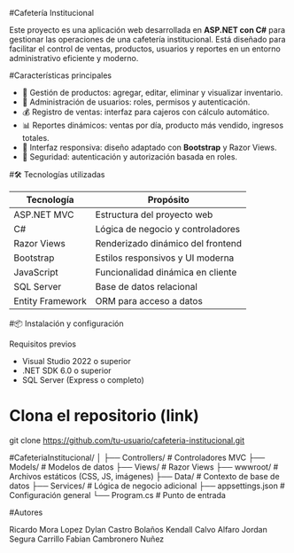 #Cafetería Institucional

Este proyecto es una aplicación web desarrollada en **ASP.NET con C#** para gestionar las operaciones de una cafetería institucional. Está diseñado para facilitar el control de ventas, productos, usuarios y reportes en un entorno administrativo eficiente y moderno.

#Características principales

- 🧾 Gestión de productos: agregar, editar, eliminar y visualizar inventario.
- 👥 Administración de usuarios: roles, permisos y autenticación.
- 💰 Registro de ventas: interfaz para cajeros con cálculo automático.
- 📊 Reportes dinámicos: ventas por día, producto más vendido, ingresos totales.
- 🎨 Interfaz responsiva: diseño adaptado con **Bootstrap** y Razor Views.
- 🔐 Seguridad: autenticación y autorización basada en roles.

#🛠️ Tecnologías utilizadas

| Tecnología     | Propósito                          |
|----------------|------------------------------------|
| ASP.NET MVC    | Estructura del proyecto web        |
| C#             | Lógica de negocio y controladores  |
| Razor Views    | Renderizado dinámico del frontend  |
| Bootstrap      | Estilos responsivos y UI moderna   |
| JavaScript     | Funcionalidad dinámica en cliente  |
| SQL Server     | Base de datos relacional           |
| Entity Framework | ORM para acceso a datos          |

#📦 Instalación y configuración

Requisitos previos

- Visual Studio 2022 o superior
- .NET SDK 6.0 o superior
- SQL Server (Express o completo)


# Clona el repositorio (link)
git clone https://github.com/tu-usuario/cafeteria-institucional.git

#CafeteriaInstitucional/
│
├── Controllers/        # Controladores MVC
├── Models/             # Modelos de datos
├── Views/              # Razor Views
├── wwwroot/            # Archivos estáticos (CSS, JS, imágenes)
├── Data/               # Contexto de base de datos
├── Services/           # Lógica de negocio adicional
├── appsettings.json    # Configuración general
└── Program.cs          # Punto de entrada

#Autores 

Ricardo Mora Lopez 
Dylan Castro Bolaños
Kendall Calvo Alfaro
Jordan Segura Carrillo
Fabian Cambronero Nuñez


